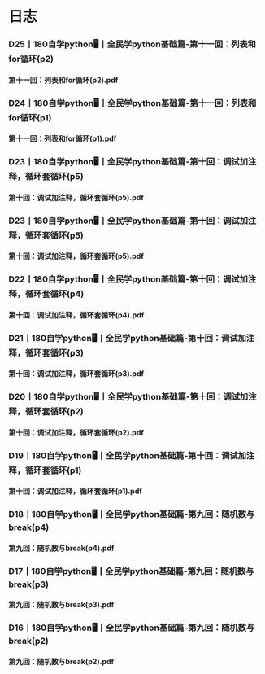 # 日志
### D25丨180自学python🖥丨全民学python基础篇-第十一回：列表和for循环(p2)
#### 第十一回：列表和for循环(p2).pdf
### D24丨180自学python🖥丨全民学python基础篇-第十一回：列表和for循环(p1)
#### 第十一回：列表和for循环(p1).pdf
### D23丨180自学python🖥丨全民学python基础篇-第十回：调试加注释，循环套循环(p5)
#### 第十回：调试加注释，循环套循环(p5).pdf
### D23丨180自学python🖥丨全民学python基础篇-第十回：调试加注释，循环套循环(p5)
#### 第十回：调试加注释，循环套循环(p5).pdf
### D22丨180自学python🖥丨全民学python基础篇-第十回：调试加注释，循环套循环(p4)
#### 第十回：调试加注释，循环套循环(p4).pdf
### D21丨180自学python🖥丨全民学python基础篇-第十回：调试加注释，循环套循环(p3)
#### 第十回：调试加注释，循环套循环(p3).pdf
### D20丨180自学python🖥丨全民学python基础篇-第十回：调试加注释，循环套循环(p2)
#### 第十回：调试加注释，循环套循环(p2).pdf
### D19丨180自学python🖥丨全民学python基础篇-第十回：调试加注释，循环套循环(p1)
#### 第十回：调试加注释，循环套循环(p1).pdf
### D18丨180自学python🖥丨全民学python基础篇-第九回：随机数与break(p4)
#### 第九回：随机数与break(p4).pdf
### D17丨180自学python🖥丨全民学python基础篇-第九回：随机数与break(p3)
#### 第九回：随机数与break(p3).pdf
### D16丨180自学python🖥丨全民学python基础篇-第九回：随机数与break(p2)
#### 第九回：随机数与break(p2).pdf
